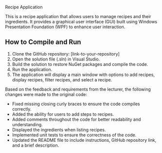  Recipe Application

This is a recipe application that allows users to manage recipes and their ingredients. It provides a graphical user interface (GUI) built using Windows Presentation Foundation (WPF) to enhance user interaction.

## How to Compile and Run

1. Clone the GitHub repository: [link-to-your-repository]
2. Open the solution file (.sln) in Visual Studio.
3. Build the solution to restore NuGet packages and compile the code.
4. Run the application.
5. The application will display a main window with options to add recipes, display recipes, filter recipes, and select a recipe.



Based on the feedback and requirements from the lecturer, the following changes were made to the original code:

- Fixed missing closing curly braces to ensure the code compiles correctly.
- Added the ability for users to add steps to recipes.
- Added comments throughout the code for better readability and understanding.
- Displayed the ingredients when listing recipes.
- Implemented unit tests to ensure the correctness of the code.
- Updated the README file to include instructions, GitHub repository link, and a brief description.


